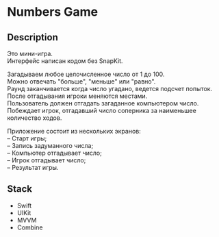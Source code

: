 # Numbers Game

## Description

Это мини-игра. </br>
Интерфейс написан кодом без SnapKit. </br>

Загадываем любое целочисленное число от 1 до 100. </br>
Можно отвечать "больше", "меньше" или "равно". </br>
Раунд заканчивается когда число угадано, ведется подсчет попыток. </br>
После отгадывания игроки меняются местами. </br>
Пользователь должен отгадать загаданное компьютером число. </br>
Побеждает игрок, отгадавший число соперника за наименьшее количество ходов. </br>

Приложение состоит из нескольких экранов: </br>
– Старт игры; </br>
– Запись задуманного числа; </br>
– Компьютер отгадывает число; </br>
– Игрок отгадывает число; </br>
– Результат игры. </br>

## Stack

- Swift
- UIKit
- MVVM
- Combine

 
